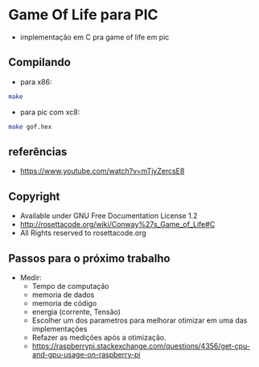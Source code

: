 # Game Of Life para PIC

- implementação em C pra game of life em pic

## Compilando

- para x86:

```bash
make
```

- para pic com xc8:

```bash
make gof.hex
```

## referências

- https://www.youtube.com/watch?v=mTjyZercsE8


## Copyright

- Available under GNU Free Documentation License 1.2
- http://rosettacode.org/wiki/Conway%27s_Game_of_Life#C
- All Rights reserved to rosettacode.org

## Passos para o próximo trabalho

- Medir:
  - Tempo de computação
  - memoria de dados
  - memoria de código
  - energia (corrente, Tensão)
  - Escolher um dos parametros para melhorar otimizar em uma das implementações
  - Refazer as medições após a otimização.
  - https://raspberrypi.stackexchange.com/questions/4356/get-cpu-and-gpu-usage-on-raspberry-pi

